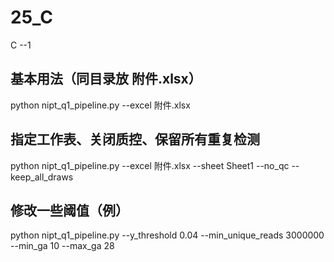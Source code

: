 # 25_C
C 
--1
  ## 基本用法（同目录放 附件.xlsx）
  python nipt_q1_pipeline.py --excel 附件.xlsx

  ## 指定工作表、关闭质控、保留所有重复检测
  python nipt_q1_pipeline.py --excel 附件.xlsx --sheet Sheet1 --no_qc --keep_all_draws
  
  ## 修改一些阈值（例）
  python nipt_q1_pipeline.py --y_threshold 0.04 --min_unique_reads 3000000 --min_ga 10 --max_ga 28
